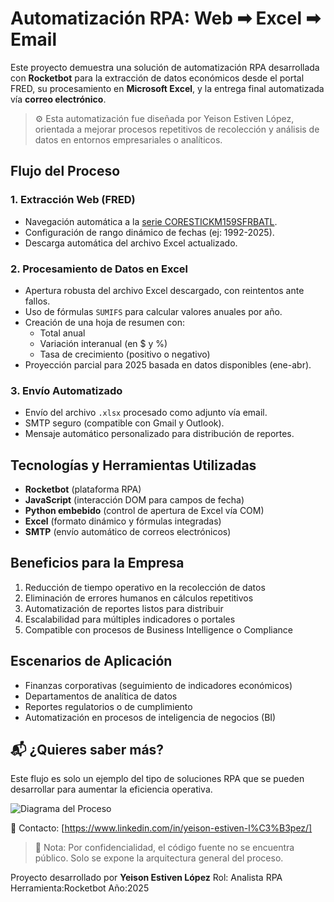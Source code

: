 # Automatización RPA: Web ➡ Excel ➡ Email

Este proyecto demuestra una solución de automatización RPA desarrollada con **Rocketbot** para la extracción de datos económicos desde el portal FRED, su procesamiento en **Microsoft Excel**, y la entrega final automatizada vía **correo electrónico**.

> ⚙️ Esta automatización fue diseñada por Yeison Estiven López, orientada a mejorar procesos repetitivos de recolección y análisis de datos en entornos empresariales o analíticos.



## Flujo del Proceso

### 1. Extracción Web (FRED)
- Navegación automática a la [serie CORESTICKM159SFRBATL](https://fred.stlouisfed.org/series/CORESTICKM159SFRBATL).
- Configuración de rango dinámico de fechas (ej: 1992-2025).
- Descarga automática del archivo Excel actualizado.

### 2. Procesamiento de Datos en Excel
- Apertura robusta del archivo Excel descargado, con reintentos ante fallos.
- Uso de fórmulas `SUMIFS` para calcular valores anuales por año.
- Creación de una hoja de resumen con:
  - Total anual
  - Variación interanual (en $ y %)
  - Tasa de crecimiento (positivo o negativo)
- Proyección parcial para 2025 basada en datos disponibles (ene-abr).

### 3. Envío Automatizado
- Envío del archivo `.xlsx` procesado como adjunto vía email.
- SMTP seguro (compatible con Gmail y Outlook).
- Mensaje automático personalizado para distribución de reportes.

## Tecnologías y Herramientas Utilizadas

- **Rocketbot** (plataforma RPA)
- **JavaScript** (interacción DOM para campos de fecha)
- **Python embebido** (control de apertura de Excel vía COM)
- **Excel** (formato dinámico y fórmulas integradas)
- **SMTP** (envío automático de correos electrónicos)

## Beneficios para la Empresa

1. Reducción de tiempo operativo en la recolección de datos  
2. Eliminación de errores humanos en cálculos repetitivos  
3. Automatización de reportes listos para distribuir  
4. Escalabilidad para múltiples indicadores o portales  
5. Compatible con procesos de Business Intelligence o Compliance  


## Escenarios de Aplicación

- Finanzas corporativas (seguimiento de indicadores económicos)
- Departamentos de analítica de datos
- Reportes regulatorios o de cumplimiento
- Automatización en procesos de inteligencia de negocios (BI)



## 📬 ¿Quieres saber más?

Este flujo es solo un ejemplo del tipo de soluciones RPA que se pueden desarrollar para aumentar la eficiencia operativa.  

![Diagrama del Proceso](./Web_Excel_email_Integration_Architecture_v1.png)

📧 Contacto: [https://www.linkedin.com/in/yeison-estiven-l%C3%B3pez/]



> 🚫 Nota: Por confidencialidad, el código fuente no se encuentra público. Solo se expone la arquitectura general del proceso.
>

Proyecto desarrollado por **Yeison Estiven López**
Rol: Analista RPA
Herramienta:Rocketbot
Año:2025


